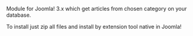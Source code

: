 Module for Joomla! 3.x which get articles from chosen category on your database.

To install just zip all files and install by extension tool native in Joomla!